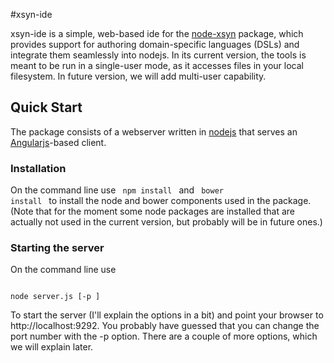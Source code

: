 #xsyn-ide

xsyn-ide is a simple, web-based ide for the [node-xsyn](http://github.com/mageran/node-xsyn) package, which provides support for authoring domain-specific languages (DSLs) and integrate them seamlessly into nodejs. In its current version, the tools is meant to be run in a single-user mode, as it accesses files in your local filesystem. In future version, we will add multi-user capability.

## Quick Start

The package consists of a webserver written in [nodejs](https://nodejs.org) that serves an [Angularjs](https://angularjs.org/)-based client.

### Installation
On the command line use
<code>
npm install
</code>
and
<code>
bower install
</code>
to install the node and bower components used in the package. (Note that for the moment some node packages are installed that are actually not used in the current version, but probably will be in future ones.)

### Starting the server

On the command line use

<code>
node server.js [-p <port>] 
</code>

To start the server (I'll explain the options in a bit) and point your browser to http://localhost:9292. You probably have guessed that you can change the port number with the -p option. There are a couple of more options, which we will explain later.

